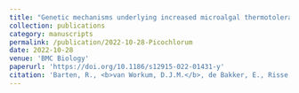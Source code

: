 ```yaml
---
title: "Genetic mechanisms underlying increased microalgal thermotolerance, maximal growth rate, and yield on light following adaptive laboratory evolution"
collection: publications
category: manuscripts
permalink: /publication/2022-10-28-Picochlorum
date: 2022-10-28
venue: 'BMC Biology'
paperurl: 'https://doi.org/10.1186/s12915-022-01431-y'
citation: 'Barten, R., <b>van Workum, D.J.M.</b>, de Bakker, E., Risse, J., Kleisman, M., Navalho, S., ... & Barbosa, M.J. (2022). Genetic mechanisms underlying increased microalgal thermotolerance, maximal growth rate, and yield on light following adaptive laboratory evolution. <i>BMC biology, 20</i>(1), 242.'
---
```


